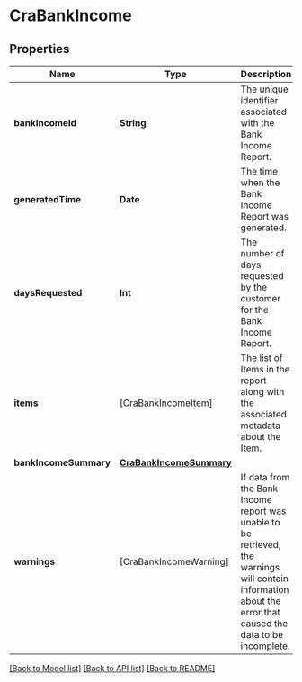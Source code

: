 # CraBankIncome

## Properties
Name | Type | Description | Notes
------------ | ------------- | ------------- | -------------
**bankIncomeId** | **String** | The unique identifier associated with the Bank Income Report. | [optional] 
**generatedTime** | **Date** | The time when the Bank Income Report was generated. | [optional] 
**daysRequested** | **Int** | The number of days requested by the customer for the Bank Income Report. | [optional] 
**items** | [CraBankIncomeItem] | The list of Items in the report along with the associated metadata about the Item. | [optional] 
**bankIncomeSummary** | [**CraBankIncomeSummary**](CraBankIncomeSummary.md) |  | [optional] 
**warnings** | [CraBankIncomeWarning] | If data from the Bank Income report was unable to be retrieved, the warnings will contain information about the error that caused the data to be incomplete. | [optional] 

[[Back to Model list]](../README.md#documentation-for-models) [[Back to API list]](../README.md#documentation-for-api-endpoints) [[Back to README]](../README.md)


